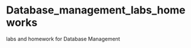 Database_management_labs_homeworks
==================================

labs and homework for Database Management
